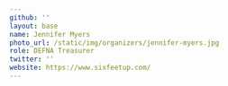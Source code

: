```yaml
---
github: ''
layout: base
name: Jennifer Myers
photo_url: /static/img/organizers/jennifer-myers.jpg
role: DEFNA Treasurer
twitter: ''
website: https://www.sixfeetup.com/
---
```

